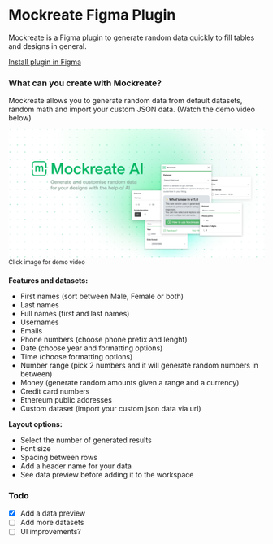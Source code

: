 # Mockreate Figma Plugin

Mockreate is a Figma plugin to generate random data quickly to fill tables and designs in general.

[Install plugin in Figma](https://www.figma.com/community/plugin/1096384653667384513/Mockreate)

### What can you create with Mockreate?

Mockreate allows you to generate random data from default datasets, random math and import your custom JSON data. (Watch the demo video below)

[![Click for video demo](https://raw.githubusercontent.com/monzanifabio/figma-mockreate/main/img/cover.png)](https://www.loom.com/share/af90c8ef179842fdb8ed1a662e280fb2?sid=f6ebf442-6de8-47dc-8634-38aeceebdfea)
<sup>Click image for demo video</sup>

**Features and datasets:**

- First names (sort between Male, Female or both)
- Last names
- Full names (first and last names)
- Usernames
- Emails
- Phone numbers (choose phone prefix and lenght)
- Date (choose year and formatting options)
- Time (choose formatting options)
- Number range (pick 2 numbers and it will generate random numbers in between)
- Money (generate random amounts given a range and a currency)
- Credit card numbers
- Ethereum public addresses
- Custom dataset (import your custom json data via url)

**Layout options:**

- Select the number of generated results
- Font size
- Spacing between rows
- Add a header name for your data
- See data preview before adding it to the workspace

### Todo

- [x] Add a data preview
- [ ] Add more datasets
- [ ] UI improvements?
